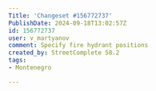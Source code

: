 ```yaml
---
Title: 'Changeset #156772737'
PublishDate: 2024-09-18T13:02:57Z
id: 156772737
user: v_martyanov
comment: Specify fire hydrant positions
created_by: StreetComplete 58.2
tags:
- Montenegro

---
```

